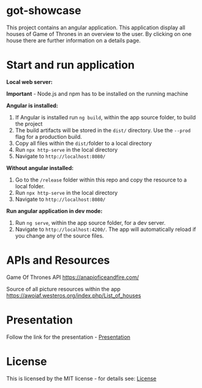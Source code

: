 # got-showcase

This project contains an angular application. This application display all houses of Game of Thrones in an overview 
to the user. By clicking on one house there are further information on a details page.

# Start and run application

**Local web server:**

**Important** - Node.js and npm has to be installed on the running machine

**Angular is installed:** 

1. If Angular is installed run `ng build`, within the app source folder, to build the project
3. The build artifacts will be stored in the `dist/` directory. Use the `--prod` flag for a production build.
4. Copy all files within the `dist/`folder to a local directory
6. Run `npx http-serve` in the local directory
7. Navigate to `http://localhost:8080/`

**Without angular installed:**

1. Go to the `/release` folder within this repo and copy the resource to a local folder.
2. Run `npx http-serve` in the local directory
3. Navigate to `http://localhost:8080/`

**Run angular application in dev mode:**

1. Run `ng serve`, within the app source folder, for a dev server. 
2. Navigate to `http://localhost:4200/`. The app will automatically reload if you change any of the source files.

# APIs and Resources

Game Of Thrones API
https://anapioficeandfire.com/

Source of all picture resources within the app
https://awoiaf.westeros.org/index.php/List_of_houses

# Presentation

Follow the link for the presentation - [Presentation](http://htmlpreview.github.io/?https://github.com/Manu1909/got-showcase/blob/master/presentation/index.html)

# License 
This is licensed by the MIT license - for details see: [License](https://opensource.org/licenses/MIT)




